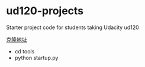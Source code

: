 ud120-projects
==============

Starter project code for students taking Udacity ud120

[克隆地址](https://github.com/udacity/ud120-projects)

- cd tools 
- python startup.py

